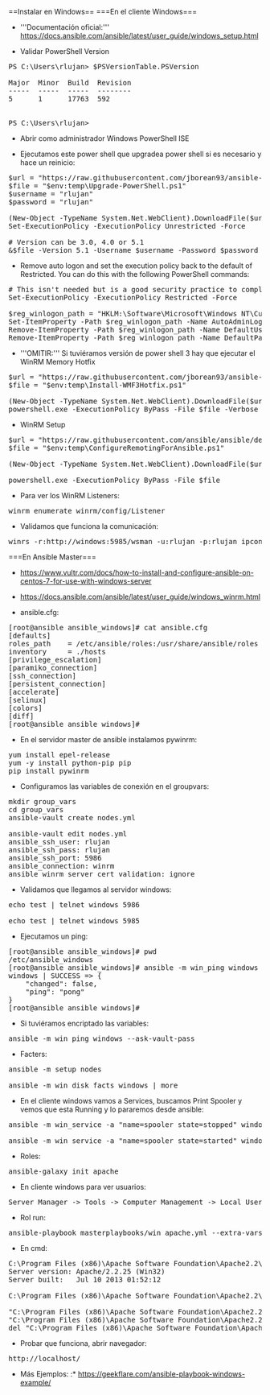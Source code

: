 ==Instalar en Windows==
===En el cliente Windows===
* '''Documentación oficial:''' https://docs.ansible.com/ansible/latest/user_guide/windows_setup.html

* Validar PowerShell Version
<pre>
PS C:\Users\rlujan> $PSVersionTable.PSVersion

Major  Minor  Build  Revision
-----  -----  -----  --------
5      1      17763  592


PS C:\Users\rlujan>
</pre>

* Abrir como administrador Windows PowerShell ISE

* Ejecutamos este power shell que upgradea power shell si es necesario y hace un reinicio:
<pre>
$url = "https://raw.githubusercontent.com/jborean93/ansible-windows/master/scripts/Upgrade-PowerShell.ps1"
$file = "$env:temp\Upgrade-PowerShell.ps1"
$username = "rlujan"
$password = "rlujan"

(New-Object -TypeName System.Net.WebClient).DownloadFile($url, $file)
Set-ExecutionPolicy -ExecutionPolicy Unrestricted -Force

# Version can be 3.0, 4.0 or 5.1
&$file -Version 5.1 -Username $username -Password $password -Verbose
</pre>

* Remove auto logon and set the execution policy back to the default of Restricted. You can do this with the following PowerShell commands:
<pre>
# This isn't needed but is a good security practice to complete
Set-ExecutionPolicy -ExecutionPolicy Restricted -Force

$reg_winlogon_path = "HKLM:\Software\Microsoft\Windows NT\CurrentVersion\Winlogon"
Set-ItemProperty -Path $reg_winlogon_path -Name AutoAdminLogon -Value 0
Remove-ItemProperty -Path $reg_winlogon_path -Name DefaultUserName -ErrorAction SilentlyContinue
Remove-ItemProperty -Path $reg_winlogon_path -Name DefaultPassword -ErrorAction SilentlyContinue
</pre>

* '''OMITIR:''' Si tuviéramos versión de power shell 3 hay que ejecutar el WinRM Memory Hotfix
<pre>
$url = "https://raw.githubusercontent.com/jborean93/ansible-windows/master/scripts/Install-WMF3Hotfix.ps1"
$file = "$env:temp\Install-WMF3Hotfix.ps1"

(New-Object -TypeName System.Net.WebClient).DownloadFile($url, $file)
powershell.exe -ExecutionPolicy ByPass -File $file -Verbose
</pre>

* WinRM Setup
<pre>
$url = "https://raw.githubusercontent.com/ansible/ansible/devel/examples/scripts/ConfigureRemotingForAnsible.ps1"
$file = "$env:temp\ConfigureRemotingForAnsible.ps1"

(New-Object -TypeName System.Net.WebClient).DownloadFile($url, $file)

powershell.exe -ExecutionPolicy ByPass -File $file
</pre>

* Para ver los WinRM Listeners:
<pre>
winrm enumerate winrm/config/Listener
</pre>

* Validamos que funciona la comunicación:
<pre>
winrs -r:http://windows:5985/wsman -u:rlujan -p:rlujan ipconfig
</pre>

===En Ansible Master===
* https://www.vultr.com/docs/how-to-install-and-configure-ansible-on-centos-7-for-use-with-windows-server
* https://docs.ansible.com/ansible/latest/user_guide/windows_winrm.html

* ansible.cfg:
<pre>
[root@ansible ansible_windows]# cat ansible.cfg
[defaults]
roles_path    = /etc/ansible/roles:/usr/share/ansible/roles
inventory     = ./hosts
[privilege_escalation]
[paramiko_connection]
[ssh_connection]
[persistent_connection]
[accelerate]
[selinux]
[colors]
[diff]
[root@ansible ansible_windows]# 
</pre>

* En el servidor master de ansible instalamos pywinrm:
<pre>
yum install epel-release
yum -y install python-pip pip
pip install pywinrm
</pre>

* Configuramos las variables de conexión en el groupvars:
<pre>
mkdir group_vars
cd group_vars
ansible-vault create nodes.yml

ansible-vault edit nodes.yml 
ansible_ssh_user: rlujan
ansible_ssh_pass: rlujan
ansible_ssh_port: 5986
ansible_connection: winrm
ansible_winrm_server_cert_validation: ignore
</pre>

* Validamos que llegamos al servidor windows:
<pre>
echo test | telnet windows 5986

echo test | telnet windows 5985
</pre>

* Ejecutamos un ping:
<pre>
[root@ansible ansible_windows]# pwd
/etc/ansible_windows
[root@ansible ansible_windows]# ansible -m win_ping windows
windows | SUCCESS => {
    "changed": false, 
    "ping": "pong"
}
[root@ansible ansible_windows]# 
</pre>

* Si tuviéramos encriptado las variables:
<pre>
ansible -m win_ping windows --ask-vault-pass
</pre>

* Facters:
<pre>
ansible -m setup nodes

ansible -m win_disk_facts windows | more
</pre>

* En el cliente windows vamos a Services, buscamos Print Spooler y vemos que esta Running y lo pararemos desde ansible:
<pre>
ansible -m win_service -a "name=spooler state=stopped" windows

ansible -m win_service -a "name=spooler state=started" windows
</pre>

* Roles:
<pre>
ansible-galaxy init apache
</pre>

* En cliente windows para ver usuarios:
<pre>
Server Manager -> Tools -> Computer Management -> Local Users and Groups -> Users
</pre>

* Rol run:
<pre>
ansible-playbook masterplaybooks/win_apache.yml --extra-vars="hosts=windows"
</pre>

* En cmd:
<pre>
C:\Program Files (x86)\Apache Software Foundation\Apache2.2\bin>httpd.exe -v
Server version: Apache/2.2.25 (Win32)
Server built:   Jul 10 2013 01:52:12

C:\Program Files (x86)\Apache Software Foundation\Apache2.2\bin>

"C:\Program Files (x86)\Apache Software Foundation\Apache2.2\bin\httpd.exe" -k stop
"C:\Program Files (x86)\Apache Software Foundation\Apache2.2\bin\httpd.exe" -k uninstall
del "C:\Program Files (x86)\Apache Software Foundation\Apache2.2\htdocs\index.html"
</pre>

* Probar que funciona, abrir navegador:
<pre>
http://localhost/
</pre>

* Más Ejemplos:
:* https://geekflare.com/ansible-playbook-windows-example/

